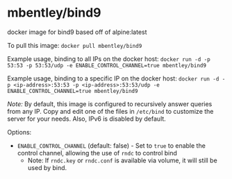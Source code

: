 mbentley/bind9
==============

docker image for bind9
based off of alpine:latest

To pull this image:
`docker pull mbentley/bind9`

Example usage, binding to all IPs on the docker host:
`docker run -d -p 53:53 -p 53:53/udp -e ENABLE_CONTROL_CHANNEL=true mbentley/bind9`

Example usage, binding to a specific IP on the docker host:
`docker run -d -p <ip-address>:53:53 -p <ip-address>:53:53/udp -e ENABLE_CONTROL_CHANNEL=true mbentley/bind9`

*Note:* By default, this image is configured to recursively answer queries from any IP.  Copy and edit one of the files in `/etc/bind` to customize the server for your needs.  Also, IPv6 is disabled by default.

Options:
  * `ENABLE_CONTROL_CHANNEL` (default: false) - Set to `true` to enable the control channel, allowing the use of `rndc` to control bind
    * Note: If `rndc.key` or `rndc.conf` is available via volume, it will still be used by bind.

